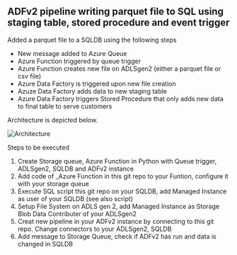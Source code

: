 ## ADFv2 pipeline writing parquet file to SQL using staging table, stored procedure and event trigger  ##

Added a parquet file to a SQLDB using the following steps

- New message added to Azure Queue
- Azure Function triggered by queue trigger
- Azure Function creates new file on ADLSgen2 (either a parquet file or csv file)
- Azure Data Factory is triggered upon new file creation
- Azuze Data Factory adds data to new staging table
- Azure Data Factory triggers Stored Procedure that only adds new data to final table to serve customers

Architecture is depicted below.

![Architecture](https://github.com/rebremer/adfv2-parquet-sql/blob/master/_pictures/parquet2sql.png "Architecture")

Steps to be executed

1. Create Storage queue, Azure Function in Python with Queue trigger, ADLSgen2, SQLDB and ADFv2 instance
2. Add code of _Azure Function in this git repo to your Funtion, configure it with your storage queue
3. Execute SQL script this git repo on your SQLDB, add Managed Instance as user of your SQLDB (see also script)
4. Setup File System on ADLS gen 2, add Managed Instance as Storage Blob Data Contributer of your ADLSgen2
5. Creat new pipeline in your ADFv2 instance by connecting to this git repo. Change connectors to your ADLSgen2, SQLDB
6. Add message to Storage Queue, check if ADFv2 has run and data is changed in SQLDB
